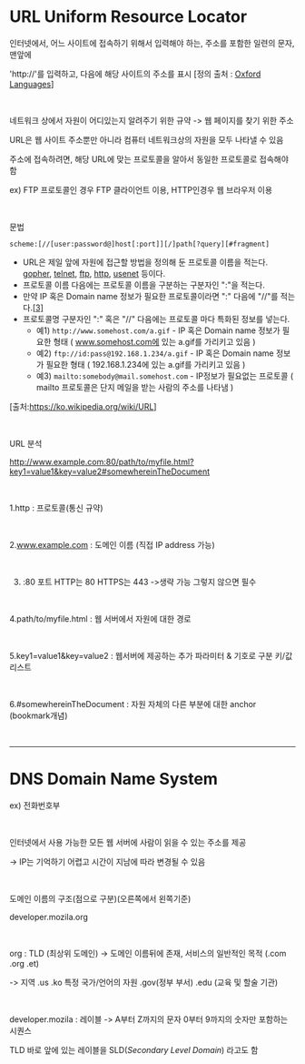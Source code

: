 # URL Uniform Resource Locator 

인터넷에서, 어느 사이트에 접속하기 위해서 입력해야 하는, 주소를 포함한 일련의 문자, 맨앞에 

'http://'를 입력하고, 다음에 해당 사이트의 주소를 표시 [정의 출처 : [Oxford Languages](https://languages.oup.com/google-dictionary-ko)]

<br>

네트워크 상에서 자원이 어디있는지 알려주기 위한 규약 -> 웹 페이지를 찾기 위한 주소

URL은 웹 사이트 주소뿐만 아니라 컴퓨터 네트워크상의 자원을 모두 나타낼 수 있음

주소에 접속하려면, 해당 URL에 맞는 프로토콜을 알아서 동일한 프로토콜로 접속해야함

ex) FTP 프로토콜인 경우 FTP 클라이언트 이용, HTTP인경우 웹 브라우저 이용

<br>

문법

```
scheme:[//[user:password@]host[:port]][/]path[?query][#fragment]
```

- URL은 제일 앞에 자원에 접근할 방법을 정의해 둔 프로토콜 이름을 적는다. [gopher](https://ko.wikipedia.org/wiki/고퍼_(프로토콜)), [telnet](https://ko.wikipedia.org/wiki/텔넷), [ftp](https://ko.wikipedia.org/wiki/파일_전송_프로토콜), [http](https://ko.wikipedia.org/wiki/HTTP), [usenet](https://ko.wikipedia.org/wiki/유즈넷) 등이다.
- 프로토콜 이름 다음에는 프로토콜 이름을 구분하는 구분자인 ":"을 적는다.
- 만약 IP 혹은 Domain name 정보가 필요한 프로토콜이라면 ":" 다음에 "//"를 적는다.[[3\]](https://ko.wikipedia.org/wiki/URL#cite_note-3)
- 프로토콜명 구분자인 ":" 혹은 "//" 다음에는 프로토콜 마다 특화된 정보를 넣는다.
  - 예1) `http://www.somehost.com/a.gif` - IP 혹은 Domain name 정보가 필요한 형태 ( www.somehost.com에 있는 a.gif를 가리키고 있음 )
  - 예2) `ftp://id:pass@192.168.1.234/a.gif` - IP 혹은 Domain name 정보가 필요한 형태 ( 192.168.1.234에 있는 a.gif를 가리키고 있음 )
  - 예3) `mailto:somebody@mail.somehost.com` - IP정보가 필요없는 프로토콜 ( mailto 프로토콜은 단지 메일을 받는 사람의 주소를 나타냄 )

[출처:https://ko.wikipedia.org/wiki/URL]

<br>

URL 분석

http://www.example.com:80/path/to/myfile.html?key1=value1&key=value2#somewhereinTheDocument

<br>

1.http : 프로토콜(통신 규약)

<br>

2.www.example.com : 도메인 이름 (직접 IP address 가능)

<br>

3.   :80 포트 HTTP는 80 HTTPS는 443 ->생략 가능 그렇지 않으면 필수

<br>

4.path/to/myfile.html : 웹 서버에서 자원에 대한 경로

<br>

5.key1=value1&key=value2 : 웹서버에 제공하는 추가 파라미터 & 기호로 구분 키/값 리스트

<br>

6.#somewhereinTheDocument : 자원 자체의 다른 부분에 대한 anchor (bookmark개념)

<br>

---

# DNS Domain Name System

ex) 전화번호부

<br>

인터넷에서 사용 가능한 모든 웹 서버에 사람이 읽을 수 있는 주소를 제공

-> IP는 기억하기 어렵고 시간이 지남에 따라 변경될 수 있음

<br>

도메인 이름의 구조(점으로 구분)(오른쪽에서 왼쪽기준)

developer.mozila.org

<br>

org : TLD (최상위 도메인) -> 도메인 이름뒤에 존재, 서비스의 일반적인 목적 (.com .org .et)

-> 지역 .us .ko 특정 국가/언어의 자원 .gov(정부 부서)  .edu (교육 및 할술 기관)

<br>

developer.mozila : 레이블 -> A부터 Z까지의 문자 0부터 9까지의 숫자만 포함하는 시퀀스

TLD 바로 앞에 있는 레이블을 SLD(*Secondary Level Domain*) 라고도 함

<br>




